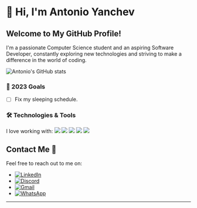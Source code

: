 # 👋 Hi, I'm Antonio Yanchev

## Welcome to My GitHub Profile!

I'm a passionate Computer Science student and an aspiring Software Developer, constantly exploring new technologies and striving to make a difference in the world of coding.

![Antonio's GitHub stats](https://github-readme-stats.vercel.app/api?username=eMhctaCtnaCuoY&show_icons=true&theme=radical)

### 🎯 2023 Goals
- [ ] Fix my sleeping schedule.

### 🛠️ Technologies & Tools
I love working with:
![](https://img.shields.io/badge/Visual%20Studio%20Code-0078d7.svg?style=flat-square&logo=visual-studio-code&logoColor=white)
![](https://img.shields.io/badge/c++-%2300599C.svg?style=flat-square&logo=c%2B%2B&logoColor=white)
![](https://img.shields.io/badge/c-%2300599C.svg?style=flat-square&logo=c&logoColor=white)
![](https://img.shields.io/badge/java-%23ED8B00.svg?style=flat-square&logo=openjdk&logoColor=white)
![](https://img.shields.io/badge/python-3670A0?style=flat-square&logo=python&logoColor=ffdd54)

## Contact Me 🚀
Feel free to reach out to me on:
- [![LinkedIn](https://img.shields.io/badge/-LinkedIn-0A66C2?style=flat&logo=LinkedIn&logoColor=white)](https://www.linkedin.com/in/antonio-yanchev-00a938227/)
- [![Discord](https://img.shields.io/badge/Discord-%235865F2.svg?style=flat-square&logo=discord&logoColor=white)](https://discord.com/channels/@me)
- [![Gmail](https://img.shields.io/badge/Gmail-D14836?style=flat-square&logo=gmail&logoColor=white)](mailto:antonio.yanchev@gmail.com)
- [![WhatsApp](https://img.shields.io/badge/-WhatsApp-25D366?style=flat&logo=WhatsApp&logoColor=white)](https://wa.me/+447464725420)

---
